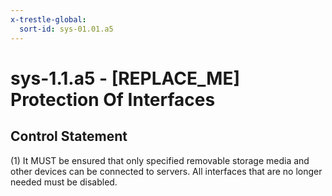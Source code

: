 ```yaml
---
x-trestle-global:
  sort-id: sys-01.01.a5
---
```


# sys-1.1.a5 - \[REPLACE_ME\] Protection Of Interfaces

## Control Statement

(1) It MUST be ensured that only specified removable storage media and other devices can be
connected to servers. All interfaces that are no longer needed must be disabled.
